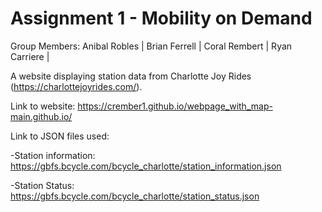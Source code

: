 # Assignment 1 - Mobility on Demand
 
 Group Members: 
      Anibal Robles | Brian Ferrell | Coral Rembert | Ryan Carriere | 
 
 A website displaying station data from Charlotte Joy Rides (https://charlottejoyrides.com/).

Link to website: https://crember1.github.io/webpage_with_map-main.github.io/ 

Link to JSON files used:

  -Station information: https://gbfs.bcycle.com/bcycle_charlotte/station_information.json
  
  -Station Status: https://gbfs.bcycle.com/bcycle_charlotte/station_status.json
